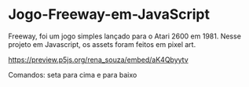 # Jogo-Freeway-em-JavaScript
Freeway, foi um jogo simples lançado para o Atari 2600 em 1981.  Nesse projeto em Javascript, os assets foram feitos em pixel art. 

https://preview.p5js.org/rena_souza/embed/aK4Qbyytv

Comandos:
seta para cima e para baixo
